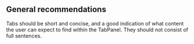 ## General recommendations

Tabs should be short and concise, and a good indication of what content the user can expect to find within the TabPanel. They should not consist of full sentences.